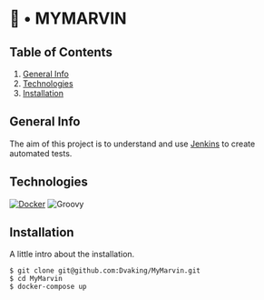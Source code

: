 # 🧪 • MYMARVIN
## Table of Contents
1. [General Info](#general-info)
2. [Technologies](#technologies)
3. [Installation](#installation)
## General Info

The aim of this project is to understand and use [Jenkins](https://www.jenkins.io/) to create automated tests.

## Technologies

[![Docker](https://img.shields.io/badge/docker-%230db7ed.svg?style=for-the-badge&logo=docker&logoColor=white)](https://docs.docker.com/)
![Groovy](https://img.shields.io/badge/groovy-passing?style=for-the-badge&logo=groovy&labelColor=Groovy&color=blue&link=https%3A%2F%2Ffr.wikipedia.org%2Fwiki%2FGroovy_(langage))


## Installation
A little intro about the installation.
```
$ git clone git@github.com:Dvaking/MyMarvin.git
$ cd MyMarvin
$ docker-compose up
```
